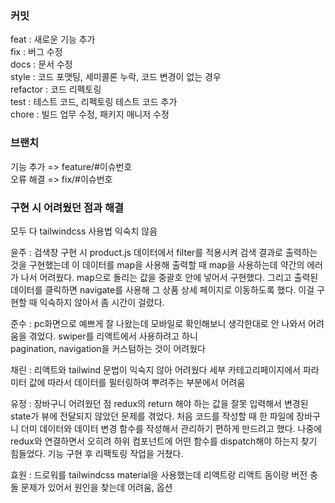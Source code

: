 ### 커밋
feat : 새로운 기능 추가  
fix : 버그 수정  
docs : 문서 수정  
style : 코드 포맷팅, 세미콜론 누락, 코드 변경이 없는 경우  
refactor : 코드 리펙토링  
test : 테스트 코드, 리펙토링 테스트 코드 추가  
chore : 빌드 업무 수정, 패키지 매니저 수정  

### 브랜치
기능 추가 => feature/#이슈번호   
오류 해결 => fix/#이슈번호

### 구현 시 어려웠던 점과 해결
모두 다 tailwindcss 사용법 익숙치 않음

윤주 : 검색창 구현 시 product.js 데이터에서 filter를 적용시켜 검색 결과로 출력하는 것을 구현했는데 
이 데이터를 map을 사용해 출력할 때 map을 사용하는데 약간의 에러가 나서 어려웠다.
map으로 돌리는 값을 중괄호 안에 넣어서 구현했다. 
그리고 출력된 데이터를 클릭하면 navigate를 사용해 그 상품 상세 페이지로 이동하도록 했다.
이걸 구현할 때 익숙하지 않아서 좀 시간이 걸렸다. 

준수 : pc화면으로 예쁘게 잘 나왔는데 모바일로 확인해보니 생각한대로 안 나와서 어려움을 겪었다.
swiper를 리액트에서 사용하려고 하니  
pagination, navigation을 커스텀하는 것이 어려웠다

채린 : 리액트와 tailwind 문법이 익숙지 않아 어려웠다
세부 카테고리페이지에서 파라미터 값에 따라서 데이터를 필터링하여 뿌려주는 부분에서 어려움

유정 : 장바구니 어려웠던 점
redux의 return 해야 하는 값을 잘못 입력해서 변경된 state가 뷰에 전달되지 않았던 문제를 겪었다.
처음 코드를 작성할 때 한 파일에 장바구니 더미 데이터와 데이터 변경 함수를 작성해서 관리하기 편하게 만드려고 했다. 
나중에 redux와 연결하면서 오히려 하위 컴포넌트에 어떤 함수를 dispatch해야 하는지 찾기 힘들었다. 
기능 구현 후 리팩토링 작업을 거쳤다.

효원 :  드로워를 tailwindcss material을 사용했는데 리액트랑 리액트 돔이랑 버전 충돌 문제가 있어서 원인을 찾는데 어려움, 옵션
